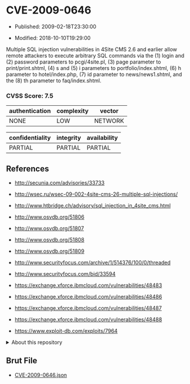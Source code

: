# CVE-2009-0646

- Published: 2009-02-18T23:30:00

- Modified: 2018-10-10T19:29:00

Multiple SQL injection vulnerabilities in 4Site CMS 2.6 and earlier allow remote attackers to execute arbitrary SQL commands via the (1) login and (2) password parameters to pcgi/4site.pl, (3) page parameter to print/print.shtml, (4) s and (5) i parameters to portfolio/index.shtml, (6) h parameter to hotel/index.php, (7) id parameter to news/news1.shtml, and the (8) th parameter to faq/index.shtml.

### CVSS Score: **7.5**

| authentication | complexity | vector |
| --- | --- | --- |
| NONE | LOW | NETWORK |

| confidentiality | integrity | availability |
| --- | --- | --- |
| PARTIAL | PARTIAL | PARTIAL |

## References

* http://secunia.com/advisories/33733

* http://wsec.ru/wsec-09-002-4site-cms-26-multiple-sql-injections/

* http://www.htbridge.ch/advisory/sql_injection_in_4site_cms.html

* http://www.osvdb.org/51806

* http://www.osvdb.org/51807

* http://www.osvdb.org/51808

* http://www.osvdb.org/51809

* http://www.securityfocus.com/archive/1/514376/100/0/threaded

* http://www.securityfocus.com/bid/33594

* https://exchange.xforce.ibmcloud.com/vulnerabilities/48483

* https://exchange.xforce.ibmcloud.com/vulnerabilities/48486

* https://exchange.xforce.ibmcloud.com/vulnerabilities/48487

* https://exchange.xforce.ibmcloud.com/vulnerabilities/48488

* https://www.exploit-db.com/exploits/7964

<details>
<summary>About this repository</summary> 

  This repository is part of the project [Live Hack CVE](https://github.com/Live-Hack-CVE). Main website can be found [www.live-hack.org](https://www.live-hack.org) 
  
  Made by [Sn0wAlice](https://github.com/Sn0wAlice) for the people that care about security and need to have a feed of the latest CVEs. Hope you enjoy it, don't forget to star the repo and follow me on [Twitter](https://twitter.com/Sn0wAlice) and [Github](https://github.com/Sn0wAlice). And that is my [personnal website](https://www.alice-snow.me/)

  - [Home Page](https://github.com/Live-Hack-CVE)
  - [Framework](https://github.com/Live-Hack-CVE/cve-framework)
  - [CVE database](https://github.com/Live-Hack-CVE/full_database)
  - [Changelog](https://github.com/Live-Hack-CVE/Changelog)
</details>

## Brut File

* [CVE-2009-0646.json](https://raw.githubusercontent.com/Live-Hack-CVE/full_database/main/cves/2009/CVE-2009-0646.json)

